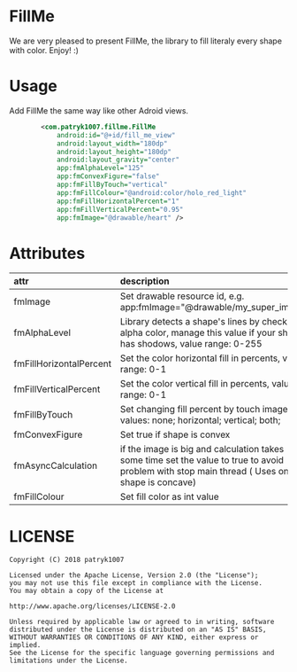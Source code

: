 # FillMe
We are very pleased to present FillMe, the library to fill literaly every shape with color.
Enjoy! :)

# Usage

Add FillMe the same way like other Adroid views.

```xml
        <com.patryk1007.fillme.FillMe
            android:id="@+id/fill_me_view"
            android:layout_width="180dp"
            android:layout_height="180dp"
            android:layout_gravity="center"
            app:fmAlphaLevel="125"
            app:fmConvexFigure="false"
            app:fmFillByTouch="vertical"
            app:fmFillColour="@android:color/holo_red_light"
            app:fmFillHorizontalPercent="1"
            app:fmFillVerticalPercent="0.95"
            app:fmImage="@drawable/heart" />

```

# Attributes


| attr | description |Default
|:---|:---|:---|
| fmImage | Set drawable resource id, e.g. app:fmImage="@drawable/my_super_image" |-|
| fmAlphaLevel | Library detects a shape's lines by checking alpha color, manage this value if your shape has shodows, value range: 0-255 | 122 |
| fmFillHorizontalPercent |  Set the color horizontal fill in percents, value range: 0-1| 0 |
| fmFillVerticalPercent | Set the color vertical fill in percents, value range: 0-1| 0 |
| fmFillByTouch | Set changing fill percent by touch image, values: none; horizontal; vertical; both; | none |
| fmConvexFigure | Set true if shape is convex| true   |
| fmAsyncCalculation | if the image is big and calculation takes some time set the value to true to avoid problem with stop main thread ( Uses only if shape is concave)| true  |
| fmFillColour |  Set fill color as int value| #00ff00  |

# LICENSE

```
Copyright (C) 2018 patryk1007

Licensed under the Apache License, Version 2.0 (the "License");
you may not use this file except in compliance with the License.
You may obtain a copy of the License at

http://www.apache.org/licenses/LICENSE-2.0

Unless required by applicable law or agreed to in writing, software
distributed under the License is distributed on an "AS IS" BASIS,
WITHOUT WARRANTIES OR CONDITIONS OF ANY KIND, either express or implied.
See the License for the specific language governing permissions and
limitations under the License.
```
